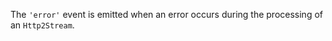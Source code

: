 <!-- YAML
added: v8.4.0
-->

The `'error'` event is emitted when an error occurs during the processing of
an `Http2Stream`.

